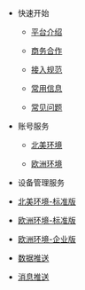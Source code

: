 * 快速开始

	* [平台介绍](en-zh/)  

	* [商务合作](en-zh/Business)  

	* [接入规范](en-zh/Standard/Basic)     

	* [常用信息](en-zh/Standard/Other)   
	
    * [常见问题](en-zh/Standard/Question)  

* 账号服务

  * [北美环境](en-zh/Account-NorthAmericanEnvironment)  
  
  * [欧洲环境](en-zh/Account-EuropeanEnvironment)  
  
* 设备管理服务

 * [北美环境-标准版](en-zh/DevicesStandard-NA)  
 
 * [欧洲环境-标准版](en-zh/DevicesStandard-Euro)  

 * [欧洲环境-企业版](en-zh/DevicesEnterprise-Euro)  

* [数据推送](en-zh/DataSubscription) 

* [消息推送](en-zh/MessagePush) 

<div style='display: none'>
* 修改记录  

	* [账号服务](en-zh/ChangeLog/Account)
	* [设备管理](en-zh/ChangeLog/DevicesStandard)
	* [数据推送](en-zh/ChangeLog/DataSubscription)
	* [消息推送](en-zh/ChangeLog/MessagePush)
</div>

